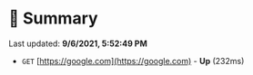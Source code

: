 # 📖 Summary
Last updated: **9/6/2021, 5:52:49 PM**

- `GET` [https://google.com](https://google.com) - **Up** (232ms)
